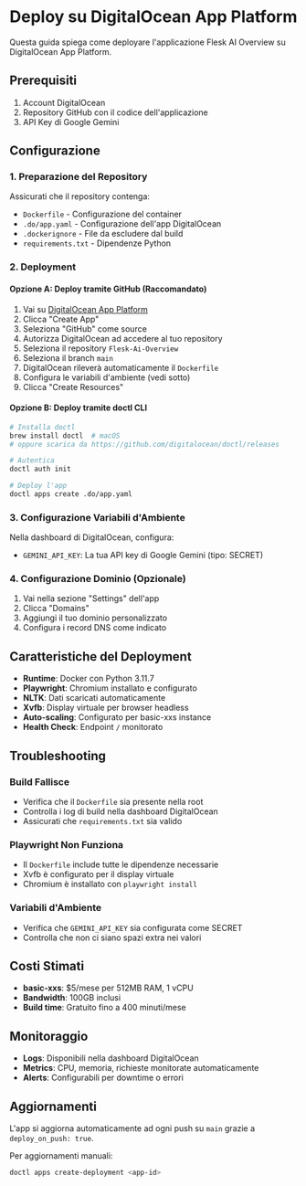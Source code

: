 # Deploy su DigitalOcean App Platform

Questa guida spiega come deployare l'applicazione Flesk AI Overview su DigitalOcean App Platform.

## Prerequisiti

1. Account DigitalOcean
2. Repository GitHub con il codice dell'applicazione
3. API Key di Google Gemini

## Configurazione

### 1. Preparazione del Repository

Assicurati che il repository contenga:
- `Dockerfile` - Configurazione del container
- `.do/app.yaml` - Configurazione dell'app DigitalOcean
- `.dockerignore` - File da escludere dal build
- `requirements.txt` - Dipendenze Python

### 2. Deployment

#### Opzione A: Deploy tramite GitHub (Raccomandato)

1. Vai su [DigitalOcean App Platform](https://cloud.digitalocean.com/apps)
2. Clicca "Create App"
3. Seleziona "GitHub" come source
4. Autorizza DigitalOcean ad accedere al tuo repository
5. Seleziona il repository `Flesk-Ai-Overview`
6. Seleziona il branch `main`
7. DigitalOcean rileverà automaticamente il `Dockerfile`
8. Configura le variabili d'ambiente (vedi sotto)
9. Clicca "Create Resources"

#### Opzione B: Deploy tramite doctl CLI

```bash
# Installa doctl
brew install doctl  # macOS
# oppure scarica da https://github.com/digitalocean/doctl/releases

# Autentica
doctl auth init

# Deploy l'app
doctl apps create .do/app.yaml
```

### 3. Configurazione Variabili d'Ambiente

Nella dashboard di DigitalOcean, configura:

- `GEMINI_API_KEY`: La tua API key di Google Gemini (tipo: SECRET)

### 4. Configurazione Dominio (Opzionale)

1. Vai nella sezione "Settings" dell'app
2. Clicca "Domains"
3. Aggiungi il tuo dominio personalizzato
4. Configura i record DNS come indicato

## Caratteristiche del Deployment

- **Runtime**: Docker con Python 3.11.7
- **Playwright**: Chromium installato e configurato
- **NLTK**: Dati scaricati automaticamente
- **Xvfb**: Display virtuale per browser headless
- **Auto-scaling**: Configurato per basic-xxs instance
- **Health Check**: Endpoint `/` monitorato

## Troubleshooting

### Build Fallisce
- Verifica che il `Dockerfile` sia presente nella root
- Controlla i log di build nella dashboard DigitalOcean
- Assicurati che `requirements.txt` sia valido

### Playwright Non Funziona
- Il `Dockerfile` include tutte le dipendenze necessarie
- Xvfb è configurato per il display virtuale
- Chromium è installato con `playwright install`

### Variabili d'Ambiente
- Verifica che `GEMINI_API_KEY` sia configurata come SECRET
- Controlla che non ci siano spazi extra nei valori

## Costi Stimati

- **basic-xxs**: $5/mese per 512MB RAM, 1 vCPU
- **Bandwidth**: 100GB inclusi
- **Build time**: Gratuito fino a 400 minuti/mese

## Monitoraggio

- **Logs**: Disponibili nella dashboard DigitalOcean
- **Metrics**: CPU, memoria, richieste monitorate automaticamente
- **Alerts**: Configurabili per downtime o errori

## Aggiornamenti

L'app si aggiorna automaticamente ad ogni push su `main` grazie a `deploy_on_push: true`.

Per aggiornamenti manuali:
```bash
doctl apps create-deployment <app-id>
```